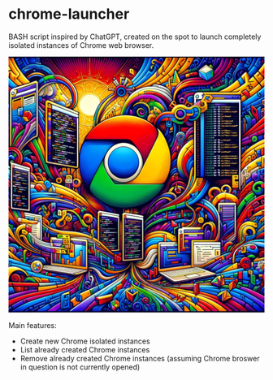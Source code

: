 # chrome-launcher
BASH script inspired by ChatGPT, created on the spot to launch completely isolated instances of Chrome web browser.

![chrome-launcher](dalle-chrome-launcher.png)

Main features:
- Create new Chrome isolated instances
- List already created Chrome instances
- Remove already created Chrome instances (assuming Chrome broswer in question is not currently opened)
